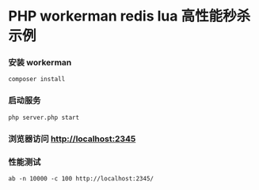 # PHP workerman redis lua 高性能秒杀示例

### 安装 workerman
```shell
composer install
```

### 启动服务
```shell
php server.php start
```

### 浏览器访问 [http://localhost:2345](http://localhost:2345/)

### 性能测试
```shell
ab -n 10000 -c 100 http://localhost:2345/
```